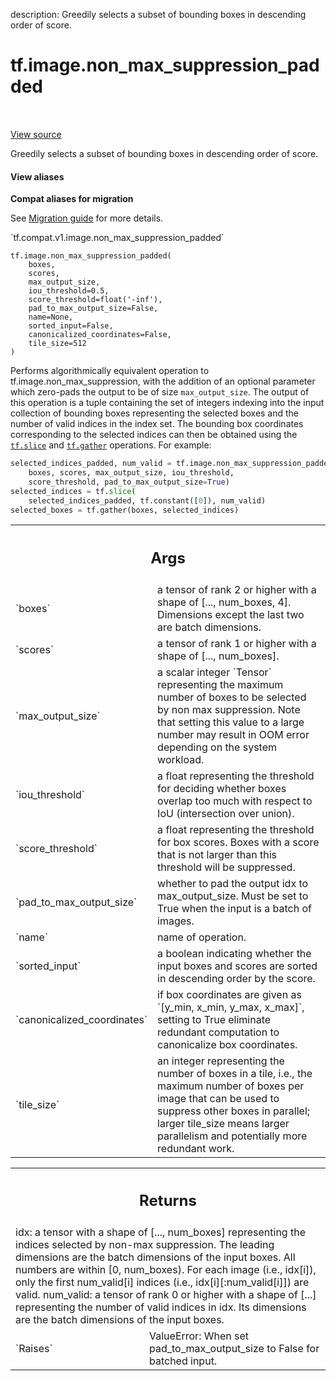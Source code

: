 description: Greedily selects a subset of bounding boxes in descending order of score.

<div itemscope itemtype="http://developers.google.com/ReferenceObject">
<meta itemprop="name" content="tf.image.non_max_suppression_padded" />
<meta itemprop="path" content="Stable" />
</div>

# tf.image.non_max_suppression_padded

<!-- Insert buttons and diff -->

<table class="tfo-notebook-buttons tfo-api nocontent" align="left">

</table>

<a target="_blank" class="external" href="/code/stable/tensorflow/python/ops/image_ops_impl.py">View source</a>



Greedily selects a subset of bounding boxes in descending order of score.


<section class="expandable">
  <h4 class="showalways">View aliases</h4>
  <p>
<b>Compat aliases for migration</b>
<p>See
<a href="https://www.tensorflow.org/guide/migrate">Migration guide</a> for
more details.</p>
<p>`tf.compat.v1.image.non_max_suppression_padded`</p>
</p>
</section>

<pre class="devsite-click-to-copy prettyprint lang-py tfo-signature-link">
<code>tf.image.non_max_suppression_padded(
    boxes,
    scores,
    max_output_size,
    iou_threshold=0.5,
    score_threshold=float(&#x27;-inf&#x27;),
    pad_to_max_output_size=False,
    name=None,
    sorted_input=False,
    canonicalized_coordinates=False,
    tile_size=512
)
</code></pre>



<!-- Placeholder for "Used in" -->

Performs algorithmically equivalent operation to tf.image.non_max_suppression,
with the addition of an optional parameter which zero-pads the output to
be of size `max_output_size`.
The output of this operation is a tuple containing the set of integers
indexing into the input collection of bounding boxes representing the selected
boxes and the number of valid indices in the index set.  The bounding box
coordinates corresponding to the selected indices can then be obtained using
the <a href="../../tf/slice.md"><code>tf.slice</code></a> and <a href="../../tf/gather.md"><code>tf.gather</code></a> operations.  For example:
  ```python
  selected_indices_padded, num_valid = tf.image.non_max_suppression_padded(
      boxes, scores, max_output_size, iou_threshold,
      score_threshold, pad_to_max_output_size=True)
  selected_indices = tf.slice(
      selected_indices_padded, tf.constant([0]), num_valid)
  selected_boxes = tf.gather(boxes, selected_indices)
  ```

<!-- Tabular view -->
 <table class="responsive fixed orange">
<colgroup><col width="214px"><col></colgroup>
<tr><th colspan="2"><h2 class="add-link">Args</h2></th></tr>

<tr>
<td>
`boxes`<a id="boxes"></a>
</td>
<td>
a tensor of rank 2 or higher with a shape of [..., num_boxes, 4].
Dimensions except the last two are batch dimensions.
</td>
</tr><tr>
<td>
`scores`<a id="scores"></a>
</td>
<td>
a tensor of rank 1 or higher with a shape of [..., num_boxes].
</td>
</tr><tr>
<td>
`max_output_size`<a id="max_output_size"></a>
</td>
<td>
a scalar integer `Tensor` representing the maximum number
of boxes to be selected by non max suppression. Note that setting this
value to a large number may result in OOM error depending on the system
workload.
</td>
</tr><tr>
<td>
`iou_threshold`<a id="iou_threshold"></a>
</td>
<td>
a float representing the threshold for deciding whether boxes
overlap too much with respect to IoU (intersection over union).
</td>
</tr><tr>
<td>
`score_threshold`<a id="score_threshold"></a>
</td>
<td>
a float representing the threshold for box scores. Boxes
with a score that is not larger than this threshold will be suppressed.
</td>
</tr><tr>
<td>
`pad_to_max_output_size`<a id="pad_to_max_output_size"></a>
</td>
<td>
whether to pad the output idx to max_output_size.
Must be set to True when the input is a batch of images.
</td>
</tr><tr>
<td>
`name`<a id="name"></a>
</td>
<td>
name of operation.
</td>
</tr><tr>
<td>
`sorted_input`<a id="sorted_input"></a>
</td>
<td>
a boolean indicating whether the input boxes and scores
are sorted in descending order by the score.
</td>
</tr><tr>
<td>
`canonicalized_coordinates`<a id="canonicalized_coordinates"></a>
</td>
<td>
if box coordinates are given as
`[y_min, x_min, y_max, x_max]`, setting to True eliminate redundant
 computation to canonicalize box coordinates.
</td>
</tr><tr>
<td>
`tile_size`<a id="tile_size"></a>
</td>
<td>
an integer representing the number of boxes in a tile, i.e.,
the maximum number of boxes per image that can be used to suppress other
boxes in parallel; larger tile_size means larger parallelism and
potentially more redundant work.
</td>
</tr>
</table>



<!-- Tabular view -->
 <table class="responsive fixed orange">
<colgroup><col width="214px"><col></colgroup>
<tr><th colspan="2"><h2 class="add-link">Returns</h2></th></tr>
<tr class="alt">
<td colspan="2">
idx: a tensor with a shape of [..., num_boxes] representing the
  indices selected by non-max suppression. The leading dimensions
  are the batch dimensions of the input boxes. All numbers are within
  [0, num_boxes). For each image (i.e., idx[i]), only the first num_valid[i]
  indices (i.e., idx[i][:num_valid[i]]) are valid.
num_valid: a tensor of rank 0 or higher with a shape of [...]
  representing the number of valid indices in idx. Its dimensions are the
  batch dimensions of the input boxes.
</td>
</tr>
<tr>
<td>
`Raises`<a id="Raises"></a>
</td>
<td>
 ValueError: When set pad_to_max_output_size to False for batched input.
</td>
</tr>
</table>

